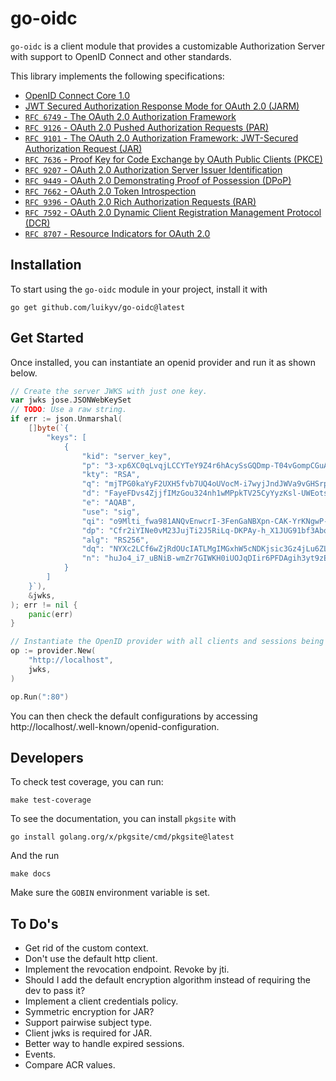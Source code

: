 # go-oidc
`go-oidc` is a client module that provides a customizable Authorization Server with support to OpenID Connect and other standards.

This library implements the following specifications:
* [OpenID Connect Core 1.0](https://openid.net/specs/openid-connect-core-1_0.html)
* [JWT Secured Authorization Response Mode for OAuth 2.0 (JARM)](https://openid.net/specs/oauth-v2-jarm.html)
* [`RFC 6749` - The OAuth 2.0 Authorization Framework](https://www.rfc-editor.org/rfc/rfc6749.html)
* [`RFC 9126` - OAuth 2.0 Pushed Authorization Requests (PAR)](https://www.rfc-editor.org/rfc/rfc9126.html)
* [`RFC 9101` - The OAuth 2.0 Authorization Framework: JWT-Secured Authorization Request (JAR)](https://www.rfc-editor.org/rfc/rfc9101.html)
* [`RFC 7636` - Proof Key for Code Exchange by OAuth Public Clients (PKCE)](https://www.rfc-editor.org/rfc/rfc7636.html)
* [`RFC 9207` - OAuth 2.0 Authorization Server Issuer Identification](https://www.rfc-editor.org/rfc/rfc9207.html)
* [`RFC 9449` - OAuth 2.0 Demonstrating Proof of Possession (DPoP)](https://www.rfc-editor.org/rfc/rfc9449.html)
* [`RFC 7662` - OAuth 2.0 Token Introspection](https://www.rfc-editor.org/rfc/rfc7662.html)
* [`RFC 9396` - OAuth 2.0 Rich Authorization Requests (RAR)](https://www.rfc-editor.org/rfc/rfc9396.html)
* [`RFC 7592` - OAuth 2.0 Dynamic Client Registration Management Protocol (DCR)](https://www.rfc-editor.org/rfc/rfc7592)
* [`RFC 8707` - Resource Indicators for OAuth 2.0](https://datatracker.ietf.org/doc/html/rfc8707)

## Installation
To start using the `go-oidc` module in your project, install it with
```
go get github.com/luikyv/go-oidc@latest
```

## Get Started
Once installed, you can instantiate an openid provider and run it as shown below.
```go
// Create the server JWKS with just one key.
var jwks jose.JSONWebKeySet
// TODO: Use a raw string.
if err := json.Unmarshal(
	[]byte(`{
		"keys": [
			{
				"kid": "server_key",
				"p": "3-xp6XC0qLvqjLCCYTeY9Z4r6hAcySsGQDmp-T04vGompCGuAXYkU6iflqEE8J-vGZPghk0YQEdsWYx4H0GQPF_oz4N205N091LAiYUUYy-wIX0rPZ4qKiSdkAaXYNOHvpQMHs-ibi868IBEdvEpvUAHC5Z_zFNcxrTiVK_wuJc",
				"kty": "RSA",
				"q": "mjTPG0kaYyF2UXH5fvb7UQ4oUVocM-i7wyjJndJWVa9vGHSrpXi6aLR-llbfzokiRZPEOCZlCTmK-2oXXLzYEDZCLLigSXq-e3Z71l23c7wmypPaHNoq5XOXOSrEUN8-QLkA3vDthOx_HxNhektBSSeTGsnW_NhgcP5Csov3qQ0",
				"d": "FayeFDvs4ZjjfIMzGou324nh1wMPpkTV25CyYyzKsl-UWEotsE6TUWzDhFDspzJPsQ5Qtwdjms_zaSxnkfz4WTQMwP3QTk6i-6u6Ow73wkJzAZ4mWA-o798oA2EIobMfEg9_sd79DS2bJK5syMsjmJ0pXYrrZSCjaE8OdPNLH9w3ROoXdRqX5QepS0xHzofOYgMVNAOd5sXVmNCPbtgjkPOWSUs-O5WE-0Sqpbkm9mwt89aMRKb8jj1ZBd8t2s12AErBcwR9Pqn-vBwATN_SNxLuspPcZQtR4iKBDTJCDLvlfUVKOp5YSBoanZkldEgkD3sagBUbm242xlhKJ-vwGQ",
				"e": "AQAB",
				"use": "sig",
				"qi": "o9Mlti_fwa981ANQvEnwcrI-3FenGaNBXpn-CAK-YrKNgwP-fDGh9Ok2-c1os5o7H1ARzZisczxn4QrA7_712hwP1BgsO40kOOva36QywfeSgI1WbUJbfb2HEh7fOaZKBirCLc1sXo4kOBeCT4SQ3iSMATDX-y4P1SJkLm1HFlM",
				"dp": "Cfr2iYINe0vM23JujTi2J5RiLq-DKPAy-h_X1JUG91bf3AboQ4ZpfhUQ79zDZJopasFti27aOts0GBWrsPDyJc68iKs6W5nB59gXXsnAq98PQZ7bk4Z-KJyzLR0uGBG1higBFkp42eJfBSMiag67poS5C6osjgXVJ8IeKFojJ4c",
				"alg": "RS256",
				"dq": "NYXc2LCf6wZjRdOUcIATLMgIMGxhW5cNDKjsic3Gz4jLu6ZLKWzk7pCvW0kd91bbwWCPe5m_-dqyJZ9mKncVW1Mp1tHiOH7U_I9cXkQ69323zRpSWy9SMj_TnjD84MELn3VXGwputnNLkCKu876JE3Yb9fFWoH4Nw0pNJiG0vUU",
				"n": "huJo4_i7_uBNiB-wmZr7GIWKH0iUOJqDIir6PFDAgih3yt9zETFpVOn5dngo16VZLM1PTg8vMGOG97TBwPSCi2YGTA2MJTdJQEQ1jETQmkVov_kxR6OmPTZ5XUy-jZ6J9YMkYCKXD7IGIgW5VqkONwF7e8PVUHCc9o4U24F_MHyOv0P3dS9obMqxhr-5pbWHZ3K4ldQzXnpVnS-zV5nTSYa-Yh9lUYK9Qg2eejXPaXWdGFdF7lqtB_Pi6OdUwiDZhnVRBQdLarQHgx8qNU34AOUWvdL77eiqHWGd152_h7I9RObcvPRFbhh-wnx43go78tlgrJyYIMV2oCLs78YOqw"
			}
		]
	}`),
	&jwks,
); err != nil {
	panic(err)
}

// Instantiate the OpenID provider with all clients and sessions being saved in memory.
op := provider.New(
    "http://localhost",
    jwks,
)

op.Run(":80")
```

You can then check the default configurations by accessing http://localhost/.well-known/openid-configuration.
## Developers
To check test coverage, you can run:
```
make test-coverage
```

To see the documentation, you can install `pkgsite` with
```
go install golang.org/x/pkgsite/cmd/pkgsite@latest
```

And the run
```
make docs
```

Make sure the `GOBIN` environment variable is set.

## To Do's
* Get rid of the custom context.
* Don't use the default http client.
* Implement the revocation endpoint. Revoke by jti.
* Should I add the default encryption algorithm instead of requiring the dev to pass it?
* Implement a client credentials policy.
* Symmetric encryption for JAR?
* Support pairwise subject type.
* Client jwks is required for JAR.
* Better way to handle expired sessions.
* Events.
* Compare ACR values.
